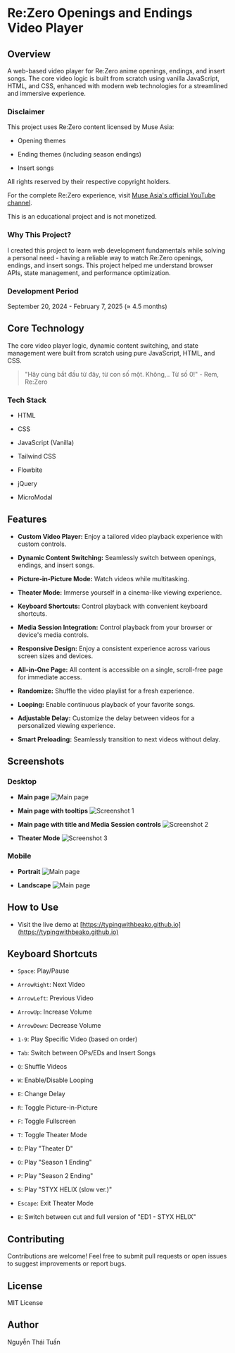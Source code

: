
# Re:Zero Openings and Endings Video Player

  

  

## Overview

  

A web-based video player for Re:Zero anime openings, endings, and insert songs. The core video logic is built from scratch using vanilla JavaScript, HTML, and CSS, enhanced with modern web technologies for a streamlined and immersive experience.

  

  

### Disclaimer

  

This project uses Re:Zero content licensed by Muse Asia:

  

- Opening themes

  

- Ending themes (including season endings)

  

- Insert songs

  

  

All rights reserved by their respective copyright holders.

  

For the complete Re:Zero experience, visit [Muse Asia's official YouTube channel](https://www.youtube.com/c/MuseAsia).

  

  

This is an educational project and is not monetized.

  

  

### Why This Project?

  

I created this project to learn web development fundamentals while solving a personal need - having a reliable way to watch Re:Zero openings, endings, and insert songs. This project helped me understand browser APIs, state management, and performance optimization.

  

  

### Development Period

  

September 20, 2024 - February 7, 2025 (≈ 4.5 months)

  
  

## Core Technology

  

The core video player logic, dynamic content switching, and state management were built from scratch using pure JavaScript, HTML, and CSS.

  

  

> "Hãy cùng bắt đầu từ đây, từ con số một. Không,.. Từ số 0!" - Rem, Re:Zero
  

  

### Tech Stack

  

- HTML

  

- CSS

  

- JavaScript (Vanilla)

  

- Tailwind CSS

  

- Flowbite

  

- jQuery

  

- MicroModal

  

  

## Features

  

  

  

-  **Custom Video Player:** Enjoy a tailored video playback experience with custom controls.

  

  

-  **Dynamic Content Switching:** Seamlessly switch between openings, endings, and insert songs.

  

  

-  **Picture-in-Picture Mode:** Watch videos while multitasking.

  

  

-  **Theater Mode:** Immerse yourself in a cinema-like viewing experience.

  

  

-  **Keyboard Shortcuts:** Control playback with convenient keyboard shortcuts.

  

  

-  **Media Session Integration:** Control playback from your browser or device's media controls.

  

  

-  **Responsive Design:** Enjoy a consistent experience across various screen sizes and devices.

  

  

-  **All-in-One Page:** All content is accessible on a single, scroll-free page for immediate access.

  

  

-  **Randomize:** Shuffle the video playlist for a fresh experience.

  

  

-  **Looping:** Enable continuous playback of your favorite songs.

  

  

-  **Adjustable Delay:** Customize the delay between videos for a personalized viewing experience.

  

  

-  **Smart Preloading:** Seamlessly transition to next videos without delay.


## Screenshots

### Desktop

- **Main page**
![Main page](Other_Files/Screenshots/Main-page.png)

 - **Main page with tooltips**
![Screenshot 1](Other_Files/Screenshots/Main-page%201.png)

- **Main page with title and Media Session controls**
![Screenshot 2](Other_Files/Screenshots/Main-page%202.png)

- **Theater Mode**
![Screenshot 3](Other_Files/Screenshots/Theater%20mode.png)

### Mobile
 - **Portrait**
![Main page](Other_Files/Screenshots/Mobile%20(Portrait).jpg)

- **Landscape**
![Main page](Other_Files/Screenshots/Mobile%20(landscape).jpg)


## How to Use

- Visit the live demo at [https://typingwithbeako.github.io](https://typingwithbeako.github.io)



## Keyboard Shortcuts

  

  

  

-  `Space`: Play/Pause

  

  

-  `ArrowRight`: Next Video

  

  

-  `ArrowLeft`: Previous Video

  

  

-  `ArrowUp`: Increase Volume

  

  

-  `ArrowDown`: Decrease Volume

  

  

-  `1-9`: Play Specific Video (based on order)

  

  

-  `Tab`: Switch between OPs/EDs and Insert Songs

  

  

-  `Q`: Shuffle Videos

  

  

-  `W`: Enable/Disable Looping

  

  

-  `E`: Change Delay

  

  

-  `R`: Toggle Picture-in-Picture

  

  

-  `F`: Toggle Fullscreen

  

  

-  `T`: Toggle Theater Mode

  

  

-  `D`: Play "Theater D"

  

  

-  `O`: Play "Season 1 Ending"

  

  

-  `P`: Play "Season 2 Ending"

  

  

-  `S`: Play "STYX HELIX (slow ver.)"

  

  

-  `Escape`: Exit Theater Mode

  

  

-  `B`: Switch between cut and full version of "ED1 - STYX HELIX"

  

  

  

## Contributing

  

  

  

Contributions are welcome! Feel free to submit pull requests or open issues to suggest improvements or report bugs.

  

  

  

## License

  

  

  

MIT License

  

  

  

## Author

  

  

  

Nguyễn Thái Tuấn